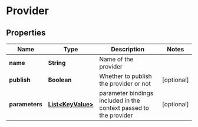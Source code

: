 
# Provider

## Properties
Name | Type | Description | Notes
------------ | ------------- | ------------- | -------------
**name** | **String** | Name of the provider | 
**publish** | **Boolean** | Whether to publish the provider or not |  [optional]
**parameters** | [**List&lt;KeyValue&gt;**](KeyValue.md) | parameter bindings included in the context passed to the provider |  [optional]



